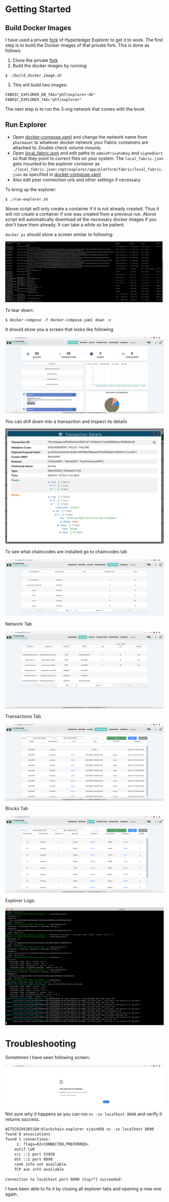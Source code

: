 # Getting Started

## Build Docker Images

I have used a private [fork](https://github.com/siddjain/blockchain-explorer) of Hyperledger Explorer to get it to work.
The first step is to build the Docker images of that private fork. This is done as follows:

1. Clone the private [fork](https://github.com/siddjain/blockchain-explorer)
2. Build the docker images by running:

```
$ ./build_docker_image.sh
```

3. This will build two images:

```
FABRIC_EXPLORER_DB_TAG="phf/explorer-db"
FABRIC_EXPLORER_TAG="phf/explorer"
```

The next step is to run the 3-org network that comes with the book.

## Run Explorer

* Open [docker-compose.yaml](docker-compose.yaml) and change the network name from `pharmanet` to whatever docker network your Fabric containers are attached to. Double check volume mounts.
* Open [local_fabric.json](local_fabric.json) and edit paths to `adminPrivateKey` and `signedCert` so that they point to correct files on your system. The `local_fabric.json` gets mounted to the
explorer container as `./local_fabric.json:/opt/explorer/app/platform/fabric/local_fabric.json` as specified in [docker-compose.yaml](docker-compose.yaml)
* Also edit peer connection urls and other settings if necessary

To bring up the explorer:

```
$ ./run-explorer.sh
```

Above script will only create a container if it is not already created. Thus it will not create a container if one was created from a previous run. Above script will automatically download all the 
necessary docker images if you don't have them already. It can take a while so be patient.

`docker ps` should show a screen similar to following:

![](images/docker_ps.png)

To tear down:
```
$ docker-compose -f docker-compose.yaml down -v
```

It should show you a screen that looks like following

![](images/explorer_dashboard.png)

You can drill down into a transaction and inspect its details

![](images/transaction_details.png)

To see what chaincodes are installed go to chaincodes tab

![](images/list_chaincodes.png)

Network Tab

![](images/network_tab.png)

Transactions Tab

![](images/transactions_tab.png)

Blocks Tab

![](images/list_blocks.png)

Explorer Logs:

![](images/explorer_log.png)

# Troubleshooting

Sometimes I have seen following screen:

![](images/site_cant_be_reached.png)

Not sure why it happens as you can run `nc -zv localhost 8090` and verify it returns success. 

```
WITSC02X6385JGH:blockchain-explorer sjain68$ nc -zv localhost 8090
found 0 associations
found 1 connections:
     1:	flags=82<CONNECTED,PREFERRED>
	outif lo0
	src ::1 port 53950
	dst ::1 port 8090
	rank info not available
	TCP aux info available

Connection to localhost port 8090 [tcp/*] succeeded!
```

I have been able to fix it by closing all explorer tabs and opening a new one again.